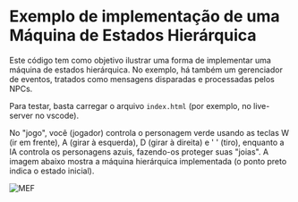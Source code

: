 # Exemplo de implementação de uma Máquina de Estados Hierárquica

Este código tem como objetivo ilustrar uma forma de implementar uma máquina de estados hierárquica. No exemplo, há também um gerenciador de eventos, tratados como mensagens disparadas e processadas pelos NPCs.

Para testar, basta carregar o arquivo `index.html` (por exemplo, no live-server no vscode).

No "jogo", você (jogador) controla o personagem verde usando as teclas W (ir em frente), A (girar à esquerda), D (girar à direita) e ' ' (tiro), enquanto a IA controla os personagens azuis, fazendo-os proteger suas "joias". A imagem abaixo mostra a máquina hierárquica implementada (o ponto preto indica o estado inicial).

![MEF](./dist/mefh.png)